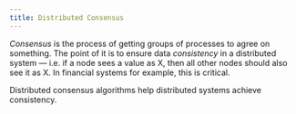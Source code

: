 ```yaml
---
title: Distributed Consensus
---
```


*Consensus* is the process of getting groups of processes to agree on something. The point of it is to ensure data *consistency* in a distributed system — i.e. if a node sees a value as X, then all other nodes should also see it as X. In financial systems for example, this is critical.

Distributed consensus algorithms help distributed systems achieve consistency.


